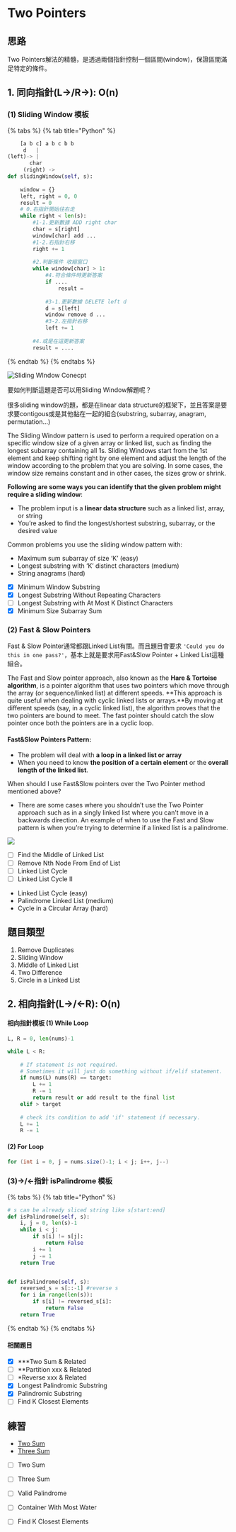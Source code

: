 # Two Pointers

## 思路

Two Pointers解法的精髓，是透過兩個指針控制一個區間\(window\)，保證區間滿足特定的條件。

## 1. 同向指針\(L-&gt;/R-&gt;\): O\(n\)

### **\(1\) Sliding Window 模板**

{% tabs %}
{% tab title="Python" %}
```python
    [a b c] a b c b b
     d   |
(left)-> |
       char
     (right) ->   
def slidingWindow(self, s):
    
    window = {}
    left, right = 0, 0
    result = 0
    # 0.右指針開始往右走
    while right < len(s):
        #1-1.更新數據 ADD right char
        char = s[right]
        window[char] add ...
        #1-2.右指針右移
        right += 1
        
        #2.判斷條件 收縮窗口
        while window[char] > 1:
            #4.符合條件時更新答案
            if ....
                result = 
            
            #3-1.更新數據 DELETE left d
            d = s[left]
            window remove d ...
            #3-2.左指針右移
            left += 1 
                 
        #4.或是在這更新答案 
        result = ....
```
{% endtab %}
{% endtabs %}

![Sliding WIndow Conecpt](../../.gitbook/assets/sliding-window.png)

要如何判斷這題是否可以用Sliding Window解題呢？

很多sliding window的題，都是在linear data structure的框架下，並且答案是要求要contigous或是其他黏在一起的組合\(substring, subarray, anagram, permutation...\)

The Sliding Window pattern is used to perform a required operation on a specific window size of a given array or linked list, such as finding the longest subarray containing all 1s. Sliding Windows start from the 1st element and keep shifting right by one element and adjust the length of the window according to the problem that you are solving. In some cases, the window size remains constant and in other cases, the sizes grow or shrink.

**Following are some ways you can identify that the given problem might require a sliding window**:

* The problem input is a **linear data structure** such as a linked list, array, or string
* You’re asked to find the longest/shortest substring, subarray, or the desired value

Common problems you use the sliding window pattern with:

* Maximum sum subarray of size ‘K’ \(easy\)
* Longest substring with ‘K’ distinct characters \(medium\)
* String anagrams \(hard\) 
* [x] Minimum Window Substring
* [x] Longest Substring Without Repeating Characters
* [ ] Longest Substring with At Most K Distinct Characters
* [x] Minimum Size Subarray Sum

### **\(2\) Fast & Slow Pointers**

Fast & Slow Pointer通常都跟Linked List有關。而且題目會要求 `'Could you do this in one pass?'`，基本上就是要求用Fast&Slow Pointer + Linked List這種組合。

The Fast and Slow pointer approach, also known as the **Hare & Tortoise algorithm**, is a pointer algorithm that uses two pointers which move through the array \(or sequence/linked list\) at different speeds. **This approach is quite useful when dealing with cyclic linked lists or arrays.**By moving at different speeds \(say, in a cyclic linked list\), the algorithm proves that the two pointers are bound to meet. The fast pointer should catch the slow pointer once both the pointers are in a cyclic loop.

#### Fast&Slow Pointers Pattern:

* The problem will deal with **a loop in a linked list or array**
* When you need to know **the position of a certain element** or the **overall length of the linked list**.

When should I use Fast&Slow pointers over the Two Pointer method mentioned above?

* There are some cases where you shouldn’t use the Two Pointer approach such as in a singly linked list where you can’t move in a backwards direction. An example of when to use the Fast and Slow pattern is when you’re trying to determine if a linked list is a palindrome.

![](../../.gitbook/assets/fast-and-slowpointer.jpg)



* [ ] Find the Middle of Linked List
* [ ] Remove Nth Node From End of List
* [ ] Linked List Cycle
* [ ] Linked List Cycle II
* Linked List Cycle \(easy\)
* Palindrome Linked List \(medium\)
* Cycle in a Circular Array \(hard\)

## 題目類型

1. Remove Duplicates
2. Sliding Window
3. Middle of Linked List
4. Two Difference
5. Circle in a Linked List

## 2. 相向指針\(L-&gt;/&lt;-R\): O\(n\)

#### 相向指針模板 \(1\) While Loop 

```python
L, R = 0, len(nums)-1

while L < R:
    
    # If statement is not required. 
    # Sometimes it will just do something without if/elif statement.
    if nums(L) nums(R) == target:
        L += 1
        R -= 1 
        return result or add result to the final list
    elif > target
    
    # check its condition to add 'if' statement if necessary. 
    L += 1
    R -= 1
```

#### \(2\) For Loop

```java
for (int i = 0, j = nums.size()-1; i < j; i++, j--)
```

### \(3\)-&gt;/&lt;-指針 isPalindrome 模板

{% tabs %}
{% tab title="Python" %}
```python
# s can be already sliced string like s[start:end]
def isPalindrome(self, s):
    i, j = 0, len(s)-1
    while i < j:
        if s[i] != s[j]:
            return False
        i += 1
        j -= 1
    return True


def isPalindrome(self, s):    
    reversed_s = s[::-1] #reverse s
    for i in range(len(s)):
        if s[i] != reversed_s[i]:
            return False
    return True
```
{% endtab %}
{% endtabs %}

#### 相關題目

* [x] \*\*\*Two Sum & Related 
* [ ] \*\*Partition xxx & Related
* [ ] \*Reverse xxx & Related
* [x] Longest Palindromic Substring
* [x] Palindromic Substring
* [ ] Find K Closest Elements

## 練習

* [Two Sum](https://leetcode.com/problems/two-sum/)
* [Three Sum](https://leetcode.com/problems/3sum/)
* [ ] Two Sum
* [ ] Three Sum
* [ ] Valid Palindrome
* [ ] Container With Most Water
* [ ] Find K Closest Elements

